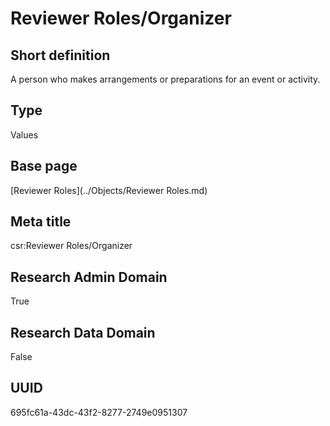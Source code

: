 # Reviewer Roles/Organizer
## Short definition
A person who makes arrangements or preparations for an event or activity.
## Type
Values
## Base page
[Reviewer Roles](../Objects/Reviewer Roles.md)
## Meta title
csr:Reviewer Roles/Organizer
## Research Admin Domain
True
## Research Data Domain
False
## UUID
695fc61a-43dc-43f2-8277-2749e0951307
